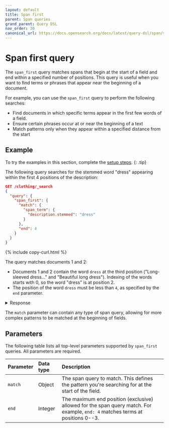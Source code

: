 ```yaml
---
layout: default
title: Span first
parent: Span queries
grand_parent: Query DSL
nav_order: 30
canonical_url: https://docs.opensearch.org/docs/latest/query-dsl/span/span-first/
---
```


# Span first query

The `span_first` query matches spans that begin at the start of a field and end within a specified number of positions. This query is useful when you want to find terms or phrases that appear near the beginning of a document.

For example, you can use the `span_first` query to perform the following searches:

- Find documents in which specific terms appear in the first few words of a field.
- Ensure certain phrases occur at or near the beginning of a text
- Match patterns only when they appear within a specified distance from the start

## Example

To try the examples in this section, complete the [setup steps]({{site.url}}{{site.baseurl}}/query-dsl/span/#setup).
{: .tip}

The following query searches for the stemmed word "dress" appearing within the first 4 positions of the description:

```json
GET /clothing/_search
{
  "query": {
    "span_first": {
      "match": {
        "span_term": {
          "description.stemmed": "dress"
        }
      },
      "end": 4
    }
  }
}
```
{% include copy-curl.html %}

The query matches documents 1 and 2:
- Documents 1 and 2 contain the word `dress` at the third position ("Long-sleeved dress..." and "Beautiful long dress"). Indexing of the words starts with 0, so the word "dress" is at position 2. 
- The position of the word `dress` must be less than `4`, as specified by the `end` parameter.

<details markdown="block">
  <summary>
    Response
  </summary>
  {: .text-delta}

```json
{
  "took": 13,
  "timed_out": false,
  "_shards": {
    "total": 1,
    "successful": 1,
    "skipped": 0,
    "failed": 0
  },
  "hits": {
    "total": {
      "value": 2,
      "relation": "eq"
    },
    "max_score": 0.110377684,
    "hits": [
      {
        "_index": "clothing",
        "_id": "1",
        "_score": 0.110377684,
        "_source": {
          "description": "Long-sleeved dress shirt with a formal collar and button cuffs. "
        }
      },
      {
        "_index": "clothing",
        "_id": "2",
        "_score": 0.110377684,
        "_source": {
          "description": "Beautiful long dress in red silk, perfect for formal events."
        }
      }
    ]
  }
}
```

</details>

The `match` parameter can contain any type of span query, allowing for more complex patterns to be matched at the beginning of fields.

## Parameters

The following table lists all top-level parameters supported by `span_first` queries. All parameters are required.

| Parameter | Data type | Description |
|:----------|:-----|:------------|
| `match` | Object | The span query to match. This defines the pattern you're searching for at the start of the field. |
| `end` | Integer | The maximum end position (exclusive) allowed for the span query match. For example, `end: 4` matches terms at positions 0--3. |

